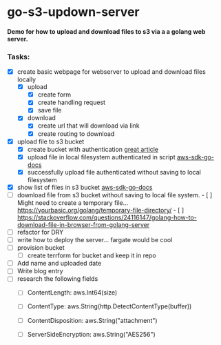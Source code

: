 # go-s3-updown-server

#### Demo for how to upload and download files to s3 via a a golang web server.

### Tasks:

- [x] create basic webpage for webserver to upload and download files locally
  - [x] upload
    - [x] create form
    - [x] create handling request
	- [x] save file
  - [x] download
    - [x] create url that will download via link
    - [x] create routing to download
- [x] upload file to s3 bucket
  - [x] create bucket with authentication [great article](https://github.com/keithweaver/python-aws-s3)
  - [x] upload file in local filesystem authenticated in script [aws-sdk-go-docs](https://github.com/awsdocs/aws-doc-sdk-examples/blob/master/go/example_code/s3/s3_upload_object.go)
  - [x] successfully upload file authenticated without saving to local filesystem
- [x] show list of files in s3 bucket [aws-sdk-go-docs](https://github.com/awsdocs/aws-doc-sdk-examples/blob/master/go/example_code/s3/s3_list_objects.go)
- [ ] download file from s3 bucket without saving to local file system.
      - [ ] Might need to create a temporary file... https://yourbasic.org/golang/temporary-file-directory/
      - [ ] https://stackoverflow.com/questions/24116147/golang-how-to-download-file-in-browser-from-golang-server
- [ ] refactor for DRY
- [ ] write how to deploy the server... fargate would be cool
- [ ] provision bucket
   - [ ] create terrform for bucket and keep it in repo
- [ ] Add name and uploaded date
- [ ] Write blog entry
- [ ] research the following fields
  - [ ] ContentLength:        aws.Int64(size)
  - [ ] ContentType:          aws.String(http.DetectContentType(buffer))
  - [ ] ContentDisposition:   aws.String("attachment")
  - [ ] ServerSideEncryption: aws.String("AES256")

